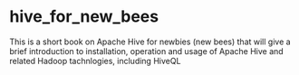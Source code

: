 # hive_for_new_bees
This is a short book on Apache Hive for newbies (new bees) that will give a brief introduction to installation, operation and usage of Apache Hive and related Hadoop tachnlogies, including HiveQL 
